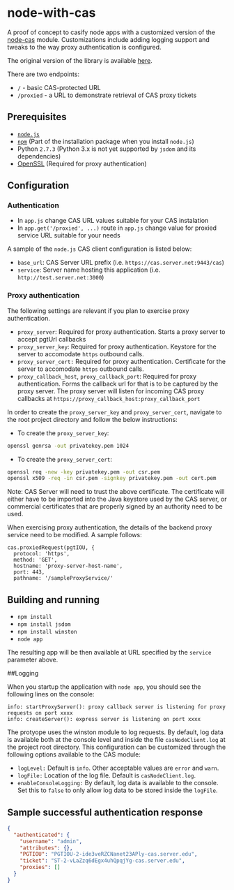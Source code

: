 # node-with-cas

A proof of concept to casify node apps with a customized version of the 
[node-cas](https://github.com/Unicon/iam-labs/blob/master/node-with-cas/node_modules/cas/lib/cas.js) module. 
Customizations include adding logging support and tweaks to the way proxy authentication is configured. 

The original version of the library is available [here](https://github.com/joshchan/node-cas).

There are two endpoints:

* `/` - basic CAS-protected URL
* `/proxied` - a URL to demonstrate retrieval of CAS proxy tickets

## Prerequisites
* [`node.js`](http://nodejs.org/)
* [`npm`](http://nodejs.org/) (Part of the installation package when you install `node.js`)
* Python `2.7.3` (Python 3.x is not yet supported by `jsdom` and its dependencies)
* [OpenSSL](http://www.openssl.org/related/binaries.html) (Required for proxy authentication) 

## Configuration

### Authentication
* In `app.js` change CAS URL values suitable for your CAS instalation
* In `app.get('/proxied', ...)` route in `app.js` change value for proxied service URL suitable for your needs

A sample of the `node.js` CAS client configuration is listed below:

* `base_url`: CAS Server URL prefix (i.e. `https://cas.server.net:9443/cas`)
* `service`: Server name hosting this application (i.e. `http://test.server.net:3000`)

### Proxy authentication 
The following settings are relevant if you plan to exercise proxy authentication.

* `proxy_server`: Required for proxy authentication. Starts a proxy server to accept pgtUrl callbacks
* `proxy_server_key`: Required for proxy authentication. Keystore for the server to accomodate `https` outbound calls.
* `proxy_server_cert:` Required for proxy authentication. Certificate for the server to accomodate `https` outbound calls.
* `proxy_callback_host`, `proxy_callback_port`: Required for proxy authentication. Forms the callback url for that is to
be captured by the proxy server. The proxy server will listen for incoming CAS proxy callbacks at 
`https://proxy_callback_host:proxy_callback_port`

In order to create the `proxy_server_key` and `proxy_server_cert`, navigate to the root project directory
and follow the below instructions:

* To create the `proxy_server_key`: 
```bash
openssl genrsa -out privatekey.pem 1024
```

* To create the `proxy_server_cert`: 
```bash
openssl req -new -key privatekey.pem -out csr.pem
openssl x509 -req -in csr.pem -signkey privatekey.pem -out cert.pem
```

Note: CAS Server will need to trust the above certificate. The certificate will either have to be imported into the
Java keystore used by the CAS server, or commercial certificates that are properly signed by an authority need to be 
used.

When exercising proxy authentication, the details of the backend proxy service need to be modified. A sample follows:

```
cas.proxiedRequest(pgtIOU, {
  protocol: 'https',
  method: 'GET',
  hostname: 'proxy-server-host-name',
  port: 443,
  pathname: '/sampleProxyService/'
```

## Building and running
* `npm install`
* `npm install jsdom`
* `npm install winston`
* `node app`

The resulting app will be then available at URL specified by the `service` parameter above. 

##Logging

When you startup the application with `node app`, you should see the following lines on the console:
```
info: startProxyServer(): proxy callback server is listening for proxy requests on port xxxx
info: createServer(): express server is listening on port xxxx
```

The protyope uses the winston module to log requests. By default, log data is available both at the console level and 
inside the file `casNodeClient.log` at the project root directory. This configuration can be customized through the following
options available to the CAS module:

* `logLevel:` Default is `info`. Other acceptable values are `error` and  `warn`. 
* `logFile:` Location of the log file. Default is `casNodeClient.log`.
* `enableConsoleLogging:` By default, log data is available to the console. Set this to `false` to only allow log data
to be stored inside the `logFile`.

## Sample successful authentication response
```json
{
  "authenticated": {
    "username": "admin",
    "attributes": {},
    "PGTIOU": "PGTIOU-2-ide3veRZCNanet23APly-cas.server.edu",
    "ticket": "ST-2-vLaZzq6dEgx4uhQpqjYg-cas.server.edu",
    "proxies": []
  }
}
```
